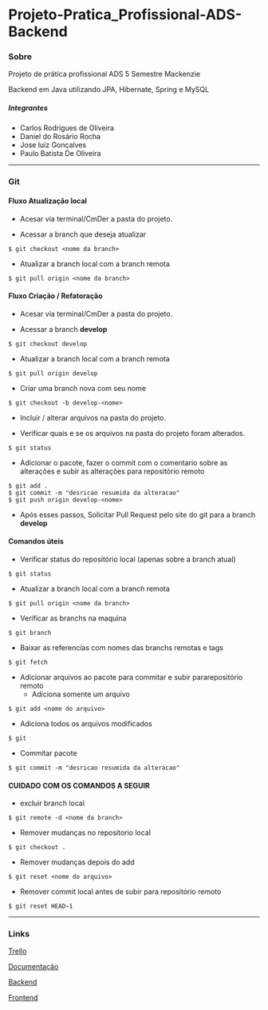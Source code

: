 # Projeto-Pratica_Profissional-ADS-Backend

### Sobre

Projeto de prática profissional ADS 5 Semestre Mackenzie

Backend em Java utilizando JPA, Hibernate, Spring e MySQL

##### Integrantes
* Carlos Rodrigues de Oliveira
* Daniel do Rosário Rocha
* Jose luiz Gonçalves
* Paulo Batista De Oliveira 

---
### Git

#### Fluxo Atualização local
- Acesar via terminal/CmDer a pasta do projeto.

- Acessar a branch que deseja atualizar
```
$ git checkout <nome da branch>
```

- Atualizar a branch local com a branch remota
```
$ git pull origin <nome da branch>
```


#### Fluxo Criação / Refatoração
- Acesar via terminal/CmDer a pasta do projeto.

- Acessar a branch **develop**
```
$ git checkout develop
```

- Atualizar a branch local com a branch remota
```
$ git pull origin develop
```

- Criar uma branch nova com seu nome
```
$ git checkout -b develop-<nome>
```

- Incluir / alterar arquivos na pasta do projeto.

- Verificar quais e se os arquivos na pasta do projeto foram alterados.
```
$ git status
```

- Adicionar o pacote, fazer o commit com o comentario sobre as alterações e subir as alterações para repositório remoto
```
$ git add .
$ git commit -m "desricao resumida da alteracao"
$ git push origin develop-<nome>
```

- Após esses passos, Solicitar Pull Request pelo site do git para a branch **develop**


#### Comandos úteis

- Verificar status do repositório local (apenas sobre a branch atual)
```
$ git status
```

- Atualizar a branch local com a branch remota
```
$ git pull origin <nome da branch>
```

- Verificar as branchs na maquina
```
$ git branch
```

- Baixar as referencias com nomes das branchs remotas e tags
```
$ git fetch
```

- Adicionar arquivos ao pacote para commitar e subir pararepositório remoto
  - Adiciona somente um arquivo
```
$ git add <nome do arquivo>
```
  - Adiciona todos os arquivos modificados
```
$ git 
```

- Commitar pacote
```
$ git commit -m "desricao resumida da alteracao"
```

#### CUIDADO COM OS COMANDOS A SEGUIR

- excluir branch local
```
$ git remote -d <nome da branch>
```

- Remover mudanças no repositorio local
```
$ git checkout .
```

- Remover mudanças depois do add
```
$ git reset <nome do arquivo>
```

- Remover commit local antes de subir para repositório remoto
```
$ git reset HEAD~1
```


---
### Links

[Trello](https://trello.com/b/erxcpe1q)

[Documentação](https://github.com/DanielRRocha/Projeto-Pratica_Profissional-ADS-Documentacao)

[Backend](https://github.com/DanielRRocha/Projeto-Pratica_Profissional-ADS-Backend)

[Frontend](https://github.com/DanielRRocha/Projeto-Pratica_Profissional-ADS-Frontend)
